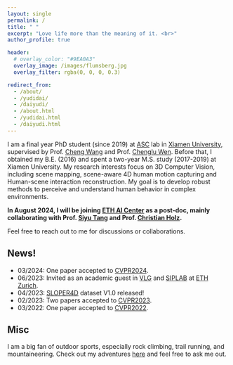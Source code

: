 ```yaml
---
layout: single
permalink: /
title: " "
excerpt: "Love life more than the meaning of it. <br>"
author_profile: true

header:
  # overlay_color: "#9EA0A3"
  overlay_image: /images/flumsberg.jpg
  overlay_filter: rgba(0, 0, 0, 0.3)

redirect_from: 
  - /about/
  - /yudidai/
  - /daiyudi/
  - /about.html
  - /yudidai.html
  - /daiyudi.html
---
```


I am a final year PhD student (since 2019) at [ASC](https://asc.xmu.edu.cn/) lab in [Xiamen University](https://en.xmu.edu.cn/), supervised by Prof. [Cheng Wang](http://www.cwang93.net/index_en.htm) and Prof. [Chenglu Wen](https://asc.xmu.edu.cn/t/wenchenglu). Before that, I obtained my B.E. (2016) and spent a two-year M.S. study (2017-2019) at Xiamen University. 
My research interests focus on 3D Computer Vision, including scene mapping, scene-aware 4D human motion capturing and Human-scene interaction reconstruction. 
My goal is to develop robust methods to perceive and understand human behavior in complex environments.

**In August 2024, I will be joining [ETH AI Center](https://ai.ethz.ch/) as a post-doc, mainly collaborating with Prof. [Siyu Tang](https://vlg.inf.ethz.ch/team/Prof-Dr-Siyu-Tang.html) and Prof. [Christian Holz](https://www.christianholz.net/).**

Feel free to reach out to me for discussions or collaborations.

## News!
- 03/2024: One paper accepted to [CVPR2024](https://cvpr.thecvf.com/).
- 06/2023: Invited as an academic guest in [VLG](https://vlg.inf.ethz.ch/) and [SIPLAB](https://siplab.org/) at [ETH Zurich](https://ethz.ch/en.html).
- 04/2023: [SLOPER4D](http://www.lidarhumanmotion.net/sloper4d/) dataset V1.0 released!
- 02/2023: Two papers accepted to [CVPR2023](https://cvpr2023.thecvf.com/).
- 03/2022: One paper accepted to [CVPR2022](https://cvpr2022.thecvf.com/).
 
## Misc
I am a big fan of outdoor sports, especially rock climbing, trail running, and mountaineering. Check out my adventures [here](/outdoor) and feel free to ask me out.

<script type="text/javascript" src="//rf.revolvermaps.com/0/0/3.js?i=5xqjws4jj9m&amp;b=5&amp;s=0&amp;m=1&amp;cl=ffffff&amp;co=010020&amp;cd=aa0000&amp;v0=60&amp;v1=60&amp;r=1" async="async"></script>